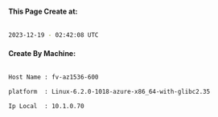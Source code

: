 
   
#### This Page Create at:

```bash

2023-12-19 - 02:42:08 UTC

```

#### Create By Machine:

```bash

Host Name : fv-az1536-600

platform  : Linux-6.2.0-1018-azure-x86_64-with-glibc2.35

Ip Local  : 10.1.0.70

```

